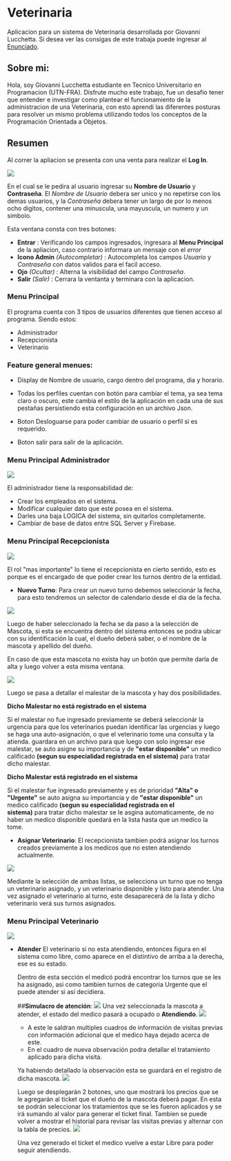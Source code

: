 # **Veterinaria**

Aplicacion para un sistema de Veterinaria desarrollada por Giovanni Lucchetta. Si desea ver las consigas de este trabaja puede ingresar al [Enunciado](https://docs.google.com/document/d/1goHCF5AzQE_yP2rqEd3bpyyg3FjWshRw0BmN7tP6upo/edit?usp=sharing).

## Sobre mi:
Hola, soy Giovanni Lucchetta estudiante en Tecnico Universitario en Programacion (UTN-FRA). Disfrute mucho este trabajo, fue un desafio tener que entender e investigar como plantear el funcionamiento de la administracion de una Veterinaria, con esto aprendi las diferentes posturas para resolver un mismo problema utilizando todos los conceptos de la Programación Orientada a Objetos.

## **Resumen**
Al correr la apliacion se presenta con una venta para realizar el **Log In**. 

![](ImagenesReadme/Login.png)

En el cual se le pedira al usuario ingresar su **Nombre de Usuario** y **Contraseña**. El _Nombre de Usuario_ debera ser unico y no repetirse con los demas usuarios, y la _Contraseña_ debera tener un largo de por lo menos ocho digitos, contener una minuscula, una mayuscula, un numero y un simbolo.

Esta ventana consta con tres botones:
* **Entrar** : Verificando los campos ingresados, ingresara al **Menu Principal** de la apliacion, caso contrario informara un mensaje con el _error_
* **Icono Admin** _(Autocompletar)_ : Autocompleta los campos _Usuario_ y _Contraseña_ con datos validos para el facil acceso.
* **Ojo** _(Ocultar)_ : Alterna la visibilidad del campo _Contraseña_.
* **Salir** _(Salir)_ : Cerrara la ventanta y terminara con la aplicacion.

### **Menu Principal**
El programa cuenta con 3 tipos de usuarios diferentes que tienen acceso al programa.
Siendo estos:

* Administrador
* Recepcionista
* Veterinario

### **Feature general menues**:

* Display de Nombre de usuario, cargo dentro del programa, dia y horario.

* Todas los perfiles cuentan con botón para cambiar el tema, ya sea tema claro o oscuro, este cambia el estilo de la aplicación en cada una de sus pestañas persistiendo esta configuración en un archivo Json.

* Boton Desloguarse para poder cambiar de usuario o perfil si es requerido.

* Boton salir para salir de la aplicación.

### **Menu Principal Administrador**
![](ImagenesReadme/MenuAdministrador.PNG)

El administrador tiene la responsabilidad de:

* Crear los empleados en el sistema.
* Modificar cualquier dato que este posea en el sistema.
* Darles una baja LOGICA del sistema, sin quitarlos completamente.
* Cambiar de base de datos entre SQL Server y Firebase.


### **Menu Principal Recepcionista**
![](ImagenesReadme/MenuRecepcionista.PNG)

El rol "mas importante" lo tiene el recepcionista en cierto sentido, esto es porque es el encargado de que poder crear los turnos dentro de la entidad.


* **Nuevo Turno**:
  Para crear un nuevo turno debemos seleccionár la fecha, para esto tendremos un selector de 
  calendario desde el dia de la fecha.
  
![](ImagenesReadme/NuevoTurno.png)

  Luego de haber seleccionado la fecha se da paso a la selección de Mascota, si esta se 
  encuentra dentro del sistema entonces se podra ubicar con su identificación la cual, el dueño 
  deberá saber, o el nombre de la mascota y apellido del dueño.

  En caso de que esta mascota no exista hay un botón que permite darla de alta y luego volver a esta misma ventana.

![](ImagenesReadme/SeleccionarMascotas.png)

  Luego se pasa a detallar el malestar de la mascota y hay dos posibilidades.

  **Dicho Malestar no está registrado en el sistema**
  
  Si el malestar no fue ingresado previamente se deberá seleccionár la urgencia para que los veterinarios puedan identificar las urgencias y luego se haga una auto-asignación, o que el veterinario tome una 
  consulta y la atienda. guardara en un archivo para que luego con solo ingresar ese malestar, se auto asigne su 
  importancia y de **"estar disponible"** un medico calificado **(segun su especialidad registrada en el sistema)** para tratar dicho malestar.

  **Dicho Malestar está registrado en el sistema**

  Si el malestar fue ingresado previamente y es de prioridad **"Alta" o "Urgente"** se auto asigna su importancia y de **"estar disponible"** un medico calificado **(segun su especialidad registrada en el   
  sistema)** para tratar dicho malestar se le asgina automaticamente, de no haber un medico disponible quedará en la lista hasta que un medico la tome.

* **Asignar Veterinario**:
  El recepcionista tambien podrá asignar los turnos creados previamente a los medicos que no esten atendiendo actualmente.

![](ImagenesReadme/AsignarTurno.png)

  Mediante la selección de ambas listas, se selecciona un turno que no tenga un veterinario asignado, y un veterinario disponible y listo para atender.
  Una vez asignado el veterinario al turno, este desaparecerá de la lista y dicho veterinario verá sus turnos asignados.
  
### **Menu Principal Veterinario**
![](ImagenesReadme/MenuVeterinario.png)

* **Atender**
  El veterinario si no esta atendiendo, entonces figura en el sistema como libre, como aparece en el distintivo de arriba a la derecha, ese es su estado.

  Dentro de esta sección el medicó podrá encontrar los turnos que se les ha asignado, asi como tambien turnos de categoria Urgente que el puede atender si así decidiera.

  ##**Simulacro de atención**: 
![](ImagenesReadme/TurnoUrgente.png)
  Una vez seleccionada la mascota a atender, el estado del medico pasará a ocupado o **Atendiendo**.
![](ImagenesReadme/AtencionMascota.png)
  
    * A este le saldran multiples cuadros de información de visitas previas con información adicional que el medico haya dejado acerca de este.
    * En el cuadro de nueva observación podra detallar el tratamiento aplicado para dicha visita.

  Ya habiendo detallado la observación esta se guardará en el registro de dicha mascota.
![](ImagenesReadme/Atendida.png)

  Luego se desplegarán 2 botones, uno que mostrará los precios que se le agregarán al ticket que el dueño de la mascota deberá pagar.
  En esta se podrán seleccionar los tratamientos que se les fueron aplicados y se irá sumando al valor para generar el ticket final.
  Tambien se puede volver a mostrar el historial para revisar las visitas previas y alternar con la tabla de precios.
![](ImagenesReadme/ListaPrecios.png)

  Una vez generado el ticket el medico vuelve a estar Libre para poder seguir atendiendo.

  

  




  





